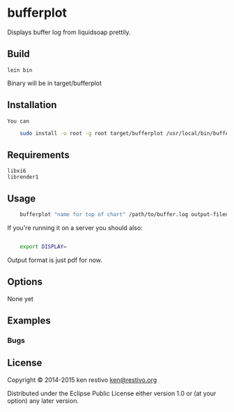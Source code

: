 # bufferplot

Displays buffer log from liquidsoap prettily.

## Build

	lein bin

Binary will be in target/bufferplot


## Installation
	You can
```sh
	sudo install -u root -g root target/bufferplot /usr/local/bin/bufferplot
```

## Requirements

	libxi6
	librender1


## Usage

```sh
	bufferplot "name for top of chart" /path/to/buffer.log output-filename.pdf
```

If you're running it on a server you should also:

```sh

	export DISPLAY=

```

Output format is just pdf for now.

## Options

None yet

## Examples



### Bugs


## License

Copyright © 2014-2015 ken restivo <ken@restivo.org>

Distributed under the Eclipse Public License either version 1.0 or (at
your option) any later version.
